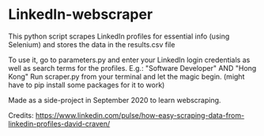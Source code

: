 # LinkedIn-webscraper

This python script scrapes LinkedIn profiles for essential info (using Selenium) and stores the data in the results.csv file

To use it, go to parameters.py and enter your LinkedIn login credentials as well as search terms for the profiles. E.g.: "Software Developer" AND "Hong Kong"
Run scraper.py from your terminal and let the magic begin.
(might have to pip install some packages for it to work)

Made as a side-project in September 2020 to learn webscraping.

Credits: https://www.linkedin.com/pulse/how-easy-scraping-data-from-linkedin-profiles-david-craven/
